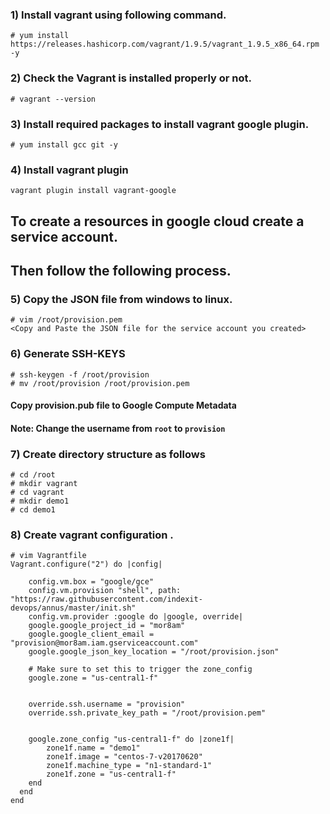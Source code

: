 ### 1) Install vagrant using following command.
```
# yum install https://releases.hashicorp.com/vagrant/1.9.5/vagrant_1.9.5_x86_64.rpm -y
```

### 2) Check the Vagrant is installed properly or not.
```
# vagrant --version
```

### 3) Install required packages to install vagrant google plugin.
```
# yum install gcc git -y
```

### 4) Install vagrant plugin
```
vagrant plugin install vagrant-google
```

## To create a resources  in google cloud create a service account.
## Then follow the following process.

### 5) Copy the JSON file from windows to linux.
```
# vim /root/provision.pem
<Copy and Paste the JSON file for the service account you created>
```

### 6) Generate SSH-KEYS
```
# ssh-keygen -f /root/provision
# mv /root/provision /root/provision.pem
```

#### Copy provision.pub file to Google Compute Metadata
   #### Note: Change the username from `root` to `provision`
### 7) Create directory structure as follows
```
# cd /root
# mkdir vagrant
# cd vagrant
# mkdir demo1
# cd demo1
```

### 8) Create vagrant configuration .
```
# vim Vagrantfile
Vagrant.configure("2") do |config|

    config.vm.box = "google/gce"
    config.vm.provision "shell", path: "https://raw.githubusercontent.com/indexit-devops/annus/master/init.sh"
    config.vm.provider :google do |google, override|
    google.google_project_id = "mor8am"
    google.google_client_email = "provision@mor8am.iam.gserviceaccount.com" 
    google.google_json_key_location = "/root/provision.json"

    # Make sure to set this to trigger the zone_config
    google.zone = "us-central1-f"
     
     
    override.ssh.username = "provision"
    override.ssh.private_key_path = "/root/provision.pem"
    
    
    google.zone_config "us-central1-f" do |zone1f|
        zone1f.name = "demo1"
        zone1f.image = "centos-7-v20170620"
        zone1f.machine_type = "n1-standard-1"
        zone1f.zone = "us-central1-f"
    end
  end
end
```
